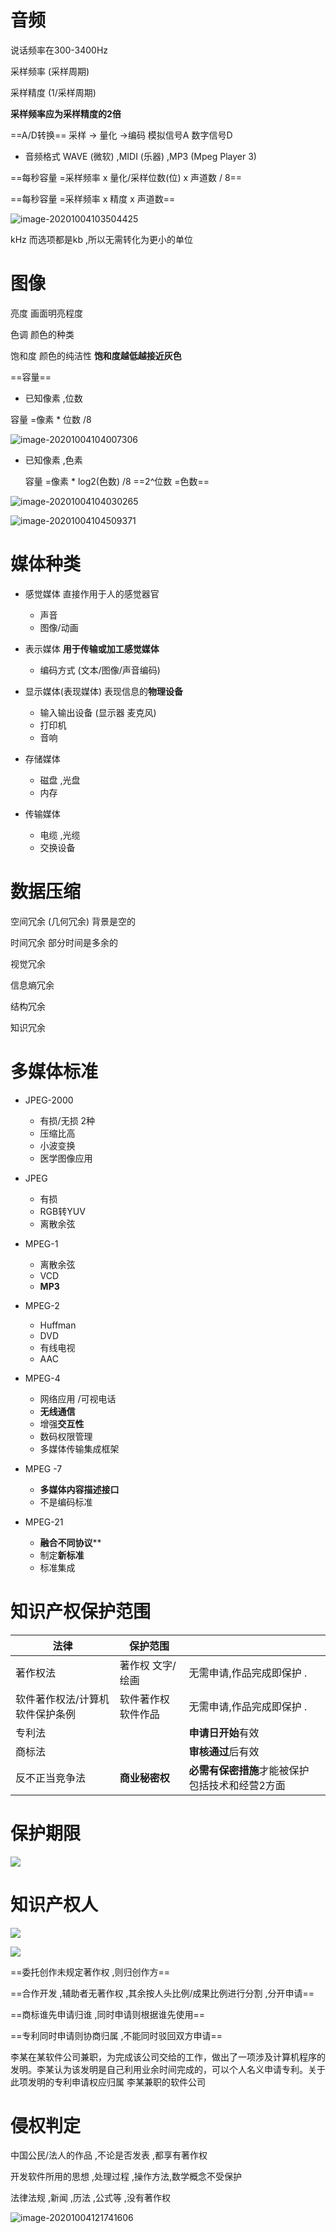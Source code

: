 # 音频

说话频率在300-3400Hz



采样频率 (采样周期)

采样精度 (1/采样周期)

**采样频率应为采样精度的2倍**



==A/D转换==	采样 -> 量化 ->编码			模拟信号A		数字信号D



* 音频格式	WAVE (微软) ,MIDI (乐器) ,MP3 (Mpeg Player 3)



==每秒容量 =采样频率 x 量化/采样位数(位) x 声道数 / 8==

==每秒容量 =采样频率 x 精度 x 声道数==

![image-20201004103504425](image.assets/image-20201004103504425.png)

kHz	而选项都是kb ,所以无需转化为更小的单位



# 图像



亮度	画面明亮程度

色调	颜色的种类

饱和度	颜色的纯洁性	**饱和度越低越接近灰色**



==容量==

* 已知像素 ,位数

容量 =像素 * 位数 /8

![image-20201004104007306](image.assets/image-20201004104007306.png)



* 已知像素 ,色素

  容量 =像素 * log2(色数) /8			==2^位数 =色数==

![image-20201004104030265](image.assets/image-20201004104030265.png)



![image-20201004104509371](image.assets/image-20201004104509371.png)



# 媒体种类



* 感觉媒体	直接作用于人的感觉器官
  * 声音
  * 图像/动画

* 表示媒体	**用于传输或加工感觉媒体**
  * 编码方式 (文本/图像/声音编码)

* 显示媒体(表现媒体)	表现信息的**物理设备**
  * 输入输出设备 (显示器 麦克风)
  * 打印机
  * 音响

* 存储媒体
  * 磁盘 ,光盘
  * 内存

* 传输媒体
  * 电缆 ,光缆
  * 交换设备







# 数据压缩



空间冗余 (几何冗余)		背景是空的

时间冗余							部分时间是多余的

视觉冗余							

信息熵冗余

结构冗余							

知识冗余



# 多媒体标准





* JPEG-2000
  * 有损/无损 2种
  * 压缩比高
  * 小波变换
  * 医学图像应用

* JPEG
  * 有损
  * RGB转YUV
  * 离散余弦

* MPEG-1
  * 离散余弦
  * VCD
  * **MP3**



* MPEG-2
  * Huffman
  * DVD
  * 有线电视
  * AAC

* MPEG-4
  * 网络应用 /可视电话
  * **无线通信**
  * 增强**交互性**
  * 数码权限管理
  * 多媒体传输集成框架

* MPEG -7
  * **多媒体内容描述接口**
  * 不是编码标准

* MPEG-21
  * **融合不同协议****
  * 制定**新标准**
  * 标准集成





# 知识产权保护范围



| 法律                            | 保护范围            |                                                      |
| ------------------------------- | ------------------- | ---------------------------------------------------- |
| 著作权法                        | 著作权 文字/绘画    | 无需申请,作品完成即保护 .                            |
| 软件著作权法/计算机软件保护条例 | 软件著作权 软件作品 | 无需申请,作品完成即保护 .                            |
| 专利法                          |                     | **申请日开始**有效                                   |
| 商标法                          |                     | **审核通过**后有效                                   |
| 反不正当竞争法                  | **商业秘密权**      | **必需有保密措施**才能被保护     包括技术和经营2方面 |



# 保护期限



![](image.assets/QQ拼音截图20201004112126.png)



# 知识产权人

![](image.assets/QQ拼音截图20201004112320.png)



![](image.assets/QQ拼音截图20201004112413.png)

==委托创作未规定著作权 ,则归创作方==

==合作开发 ,辅助者无著作权 ,其余按人头比例/成果比例进行分割 ,分开申请==

==商标谁先申请归谁 ,同时申请则根据谁先使用==

==专利同时申请则协商归属 ,不能同时驳回双方申请==





李某在某软件公司兼职，为完成该公司交给的工作，做出了一项涉及计算机程序的发明。李某认为该发明是自己利用业余时间完成的，可以个人名义申请专利。关于此项发明的专利申请权应归属		李某兼职的软件公司



# 侵权判定



中国公民/法人的作品 ,不论是否发表 ,都享有著作权



开发软件所用的思想 ,处理过程 ,操作方法,数学概念不受保护

法律法规 ,新闻 ,历法 ,公式等 ,没有著作权

![image-20201004121741606](image.assets/image-20201004121741606.png)





